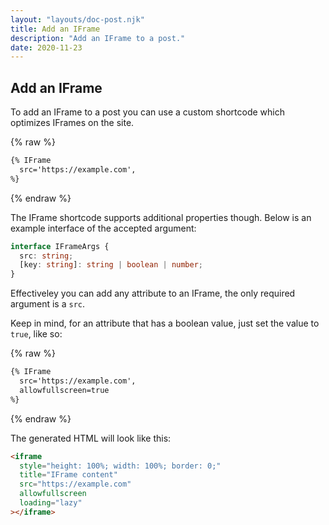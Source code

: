 ```yaml
---
layout: "layouts/doc-post.njk"
title: Add an IFrame
description: "Add an IFrame to a post."
date: 2020-11-23
---
```


## Add an IFrame

To add an IFrame to a post you can use a custom shortcode which optimizes
IFrames on the site.

{% raw %}

```md
{% IFrame
  src='https://example.com',
%}
```

{% endraw %}

The IFrame shortcode supports additional properties though. Below is an example
interface of the accepted argument:

```typescript
interface IFrameArgs {
  src: string;
  [key: string]: string | boolean | number;
}
```

Effectiveley you can add any attribute to an IFrame, the only required argument
is a `src`.

Keep in mind, for an attribute that has a boolean value, just set the value to
`true`, like so:

{% raw %}

```md
{% IFrame
  src='https://example.com',
  allowfullscreen=true
%}
```

{% endraw %}

The generated HTML will look like this:

```html
<iframe
  style="height: 100%; width: 100%; border: 0;"
  title="IFrame content"
  src="https://example.com"
  allowfullscreen
  loading="lazy"
></iframe>
```
